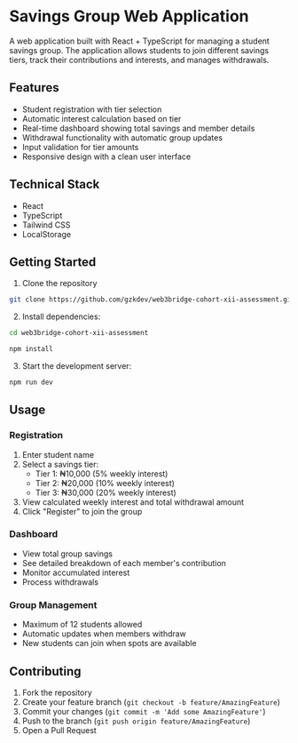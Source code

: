 # Savings Group Web Application

A web application built with React + TypeScript for managing a student savings group. The application allows students to join different savings tiers, track their contributions and interests, and manages withdrawals.

## Features

- Student registration with tier selection
- Automatic interest calculation based on tier
- Real-time dashboard showing total savings and member details
- Withdrawal functionality with automatic group updates
- Input validation for tier amounts
- Responsive design with a clean user interface

## Technical Stack

- React
- TypeScript
- Tailwind CSS
- LocalStorage

## Getting Started

1. Clone the repository

```bash
git clone https://github.com/gzkdev/web3bridge-cohort-xii-assessment.git
```

2. Install dependencies:

```bash
cd web3bridge-cohort-xii-assessment

npm install
```

3. Start the development server:

```bash
npm run dev
```

## Usage

### Registration

1. Enter student name
2. Select a savings tier:
   - Tier 1: ₦10,000 (5% weekly interest)
   - Tier 2: ₦20,000 (10% weekly interest)
   - Tier 3: ₦30,000 (20% weekly interest)
3. View calculated weekly interest and total withdrawal amount
4. Click "Register" to join the group

### Dashboard

- View total group savings
- See detailed breakdown of each member's contribution
- Monitor accumulated interest
- Process withdrawals

### Group Management

- Maximum of 12 students allowed
- Automatic updates when members withdraw
- New students can join when spots are available

## Contributing

1. Fork the repository
2. Create your feature branch (`git checkout -b feature/AmazingFeature`)
3. Commit your changes (`git commit -m 'Add some AmazingFeature'`)
4. Push to the branch (`git push origin feature/AmazingFeature`)
5. Open a Pull Request
